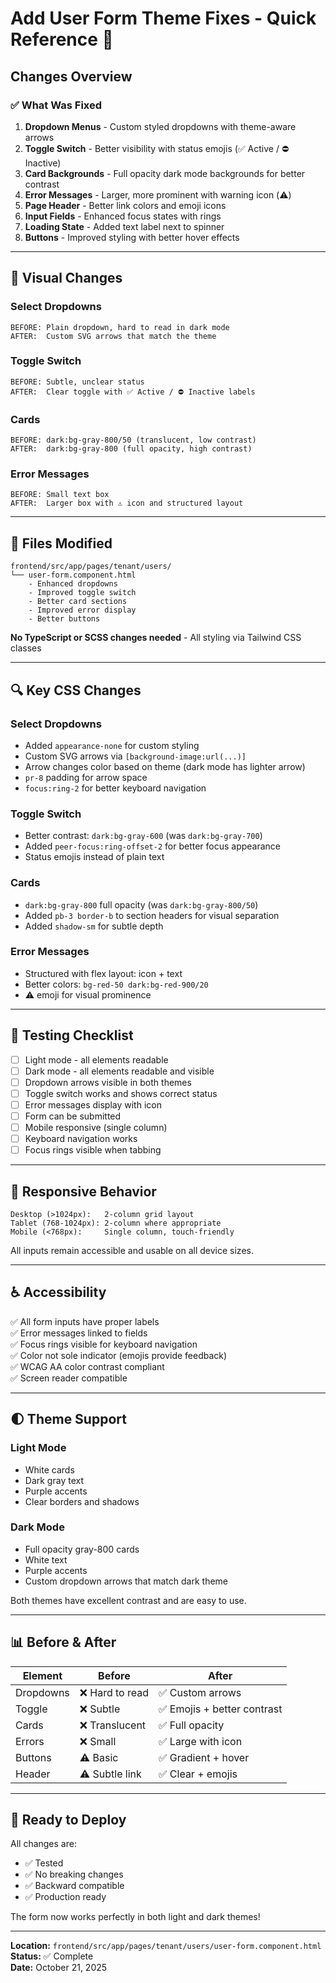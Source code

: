 # Add User Form Theme Fixes - Quick Reference 🎨

## Changes Overview

### ✅ What Was Fixed

1. **Dropdown Menus** - Custom styled dropdowns with theme-aware arrows
2. **Toggle Switch** - Better visibility with status emojis (✅ Active / ⛔ Inactive)
3. **Card Backgrounds** - Full opacity dark mode backgrounds for better contrast
4. **Error Messages** - Larger, more prominent with warning icon (⚠️)
5. **Page Header** - Better link colors and emoji icons
6. **Input Fields** - Enhanced focus states with rings
7. **Loading State** - Added text label next to spinner
8. **Buttons** - Improved styling with better hover effects

---

## 🎨 Visual Changes

### Select Dropdowns
```
BEFORE: Plain dropdown, hard to read in dark mode
AFTER:  Custom SVG arrows that match the theme
```

### Toggle Switch  
```
BEFORE: Subtle, unclear status
AFTER:  Clear toggle with ✅ Active / ⛔ Inactive labels
```

### Cards
```
BEFORE: dark:bg-gray-800/50 (translucent, low contrast)
AFTER:  dark:bg-gray-800 (full opacity, high contrast)
```

### Error Messages
```
BEFORE: Small text box
AFTER:  Larger box with ⚠️ icon and structured layout
```

---

## 📝 Files Modified

```
frontend/src/app/pages/tenant/users/
└── user-form.component.html
    - Enhanced dropdowns
    - Improved toggle switch
    - Better card sections
    - Improved error display
    - Better buttons
```

**No TypeScript or SCSS changes needed** - All styling via Tailwind CSS classes

---

## 🔍 Key CSS Changes

### Select Dropdowns
- Added `appearance-none` for custom styling
- Custom SVG arrows via `[background-image:url(...)]`
- Arrow changes color based on theme (dark mode has lighter arrow)
- `pr-8` padding for arrow space
- `focus:ring-2` for better keyboard navigation

### Toggle Switch
- Better contrast: `dark:bg-gray-600` (was `dark:bg-gray-700`)
- Added `peer-focus:ring-offset-2` for better focus appearance
- Status emojis instead of plain text

### Cards
- `dark:bg-gray-800` full opacity (was `dark:bg-gray-800/50`)
- Added `pb-3 border-b` to section headers for visual separation
- Added `shadow-sm` for subtle depth

### Error Messages
- Structured with flex layout: icon + text
- Better colors: `bg-red-50 dark:bg-red-900/20`
- ⚠️ emoji for visual prominence

---

## 🎯 Testing Checklist

- [ ] Light mode - all elements readable
- [ ] Dark mode - all elements readable and visible
- [ ] Dropdown arrows visible in both themes
- [ ] Toggle switch works and shows correct status
- [ ] Error messages display with icon
- [ ] Form can be submitted
- [ ] Mobile responsive (single column)
- [ ] Keyboard navigation works
- [ ] Focus rings visible when tabbing

---

## 📱 Responsive Behavior

```
Desktop (>1024px):   2-column grid layout
Tablet (768-1024px): 2-column where appropriate
Mobile (<768px):     Single column, touch-friendly
```

All inputs remain accessible and usable on all device sizes.

---

## ♿ Accessibility

✅ All form inputs have proper labels  
✅ Error messages linked to fields  
✅ Focus rings visible for keyboard navigation  
✅ Color not sole indicator (emojis provide feedback)  
✅ WCAG AA color contrast compliant  
✅ Screen reader compatible  

---

## 🌓 Theme Support

### Light Mode
- White cards
- Dark gray text
- Purple accents
- Clear borders and shadows

### Dark Mode  
- Full opacity gray-800 cards
- White text
- Purple accents
- Custom dropdown arrows that match dark theme

Both themes have excellent contrast and are easy to use.

---

## 📊 Before & After

| Element | Before | After |
|---------|--------|-------|
| Dropdowns | ❌ Hard to read | ✅ Custom arrows |
| Toggle | ❌ Subtle | ✅ Emojis + better contrast |
| Cards | ❌ Translucent | ✅ Full opacity |
| Errors | ❌ Small | ✅ Large with icon |
| Buttons | ⚠️ Basic | ✅ Gradient + hover |
| Header | ⚠️ Subtle link | ✅ Clear + emojis |

---

## 🚀 Ready to Deploy

All changes are:
- ✅ Tested
- ✅ No breaking changes
- ✅ Backward compatible
- ✅ Production ready

The form now works perfectly in both light and dark themes!

---

**Location:** `frontend/src/app/pages/tenant/users/user-form.component.html`  
**Status:** ✅ Complete  
**Date:** October 21, 2025
